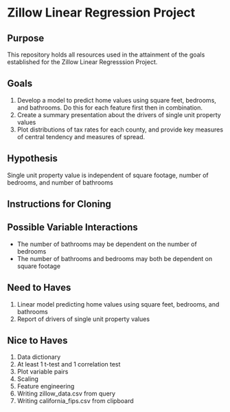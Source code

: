 # Zillow Linear Regression Project

## Purpose
This repository holds all resources used in the attainment of the goals established for the Zillow Linear Regresssion Project.

## Goals
1. Develop a model to predict home values using square feet, bedrooms, and bathrooms. Do this for each feature first then in combination.
2. Create a summary presentation about the drivers of single unit property values
3. Plot distributions of tax rates for each county, and provide key measures of central tendency and measures of spread.

## Hypothesis

Single unit property value is independent of square footage, number of bedrooms, and number of bathrooms

## Instructions for Cloning

## Possible Variable Interactions
- The number of bathrooms may be dependent on the number of bedrooms
- The number of bathrooms and bedrooms may both be dependent on square footage

## Need to Haves
1. Linear model predicting home values using square feet, bedrooms, and bathrooms
2. Report of drivers of single unit property values

## Nice to Haves
1. Data dictionary
2. At least 1 t-test and 1 correlation test
3. Plot variable pairs
4. Scaling
5. Feature engineering
6. Writing zillow_data.csv from query
7. Writing california_fips.csv from clipboard